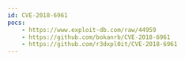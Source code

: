 ```yaml
---
id: CVE-2018-6961
pocs:
    - https://www.exploit-db.com/raw/44959
    - https://github.com/bokanrb/CVE-2018-6961
    - https://github.com/r3dxpl0it/CVE-2018-6961
---
```

